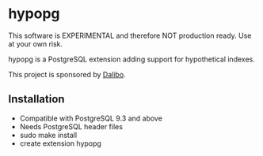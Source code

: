 hypopg
=======

This software is EXPERIMENTAL and therefore NOT production ready. Use at your
own risk.

hypopg is a PostgreSQL extension adding support for hypothetical indexes.

This project is sponsored by [Dalibo](http://dalibo.com).

Installation
------------

- Compatible with PostgreSQL 9.3 and above
- Needs PostgreSQL header files
- sudo make install
- create extension hypopg
